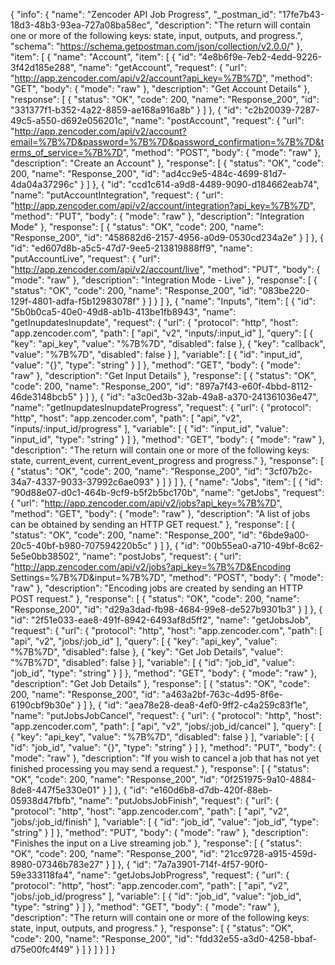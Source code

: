 {
  "info": {
    "name": "Zencoder API Job Progress",
    "_postman_id": "17fe7b43-18d3-48b3-93ea-727a08ba58ec",
    "description": "The return will contain one or more of the following keys: state, input, outputs, and progress.",
    "schema": "https://schema.getpostman.com/json/collection/v2.0.0/"
  },
  "item": [
    {
      "name": "Account",
      "item": [
        {
          "id": "4e8b6f9e-7eb2-4edd-9226-3f42d185e288",
          "name": "getAccount",
          "request": {
            "url": "http://app.zencoder.com/api/v2/account?api_key=%7B%7D",
            "method": "GET",
            "body": {
              "mode": "raw"
            },
            "description": "Get Account Details"
          },
          "response": [
            {
              "status": "OK",
              "code": 200,
              "name": "Response_200",
              "id": "331377f1-b352-4a22-8859-ae168a916a8b"
            }
          ]
        },
        {
          "id": "c2b20039-7287-49c5-a550-d692e056201c",
          "name": "postAccount",
          "request": {
            "url": "http://app.zencoder.com/api/v2/account?email=%7B%7D&password=%7B%7D&password_confirmation=%7B%7D&terms_of_service=%7B%7D",
            "method": "POST",
            "body": {
              "mode": "raw"
            },
            "description": "Create an Account"
          },
          "response": [
            {
              "status": "OK",
              "code": 200,
              "name": "Response_200",
              "id": "ad4cc9e5-484c-4699-81d7-4da04a37296c"
            }
          ]
        },
        {
          "id": "ccd1c614-a9d8-4489-9090-d184662eab74",
          "name": "putAccountIntegration",
          "request": {
            "url": "http://app.zencoder.com/api/v2/account/integration?api_key=%7B%7D",
            "method": "PUT",
            "body": {
              "mode": "raw"
            },
            "description": "Integration Mode"
          },
          "response": [
            {
              "status": "OK",
              "code": 200,
              "name": "Response_200",
              "id": "458682d6-2157-4956-a0d9-0530cd234a2e"
            }
          ]
        },
        {
          "id": "ed607d8b-a5c5-47d7-9ee5-213819888ff9",
          "name": "putAccountLive",
          "request": {
            "url": "http://app.zencoder.com/api/v2/account/live",
            "method": "PUT",
            "body": {
              "mode": "raw"
            },
            "description": "Integration Mode - Live"
          },
          "response": [
            {
              "status": "OK",
              "code": 200,
              "name": "Response_200",
              "id": "083be220-129f-4801-adfa-f5b12983078f"
            }
          ]
        }
      ]
    },
    {
      "name": "Inputs",
      "item": [
        {
          "id": "5b0b0ca5-40e0-49d8-ab1b-413be1fb8943",
          "name": "getInupdatesInupdate",
          "request": {
            "url": {
              "protocol": "http",
              "host": "app.zencoder.com",
              "path": [
                "api",
                "v2",
                "inputs/:input_id"
              ],
              "query": [
                {
                  "key": "api_key",
                  "value": "%7B%7D",
                  "disabled": false
                },
                {
                  "key": "callback",
                  "value": "%7B%7D",
                  "disabled": false
                }
              ],
              "variable": [
                {
                  "id": "input_id",
                  "value": "{}",
                  "type": "string"
                }
              ]
            },
            "method": "GET",
            "body": {
              "mode": "raw"
            },
            "description": "Get Input Details"
          },
          "response": [
            {
              "status": "OK",
              "code": 200,
              "name": "Response_200",
              "id": "897a7f43-e60f-4bbd-8112-46de3148bcb5"
            }
          ]
        },
        {
          "id": "a3c0ed3b-32ab-49a8-a370-241361036e47",
          "name": "getInupdatesInupdateProgress",
          "request": {
            "url": {
              "protocol": "http",
              "host": "app.zencoder.com",
              "path": [
                "api",
                "v2",
                "inputs/:input_id/progress"
              ],
              "variable": [
                {
                  "id": "input_id",
                  "value": "input_id",
                  "type": "string"
                }
              ]
            },
            "method": "GET",
            "body": {
              "mode": "raw"
            },
            "description": "The return will contain one or more of the following keys: state, current_event, current_event_progress and progress."
          },
          "response": [
            {
              "status": "OK",
              "code": 200,
              "name": "Response_200",
              "id": "3cf07b2c-34a7-4337-9033-37992c6ae093"
            }
          ]
        }
      ]
    },
    {
      "name": "Jobs",
      "item": [
        {
          "id": "90d88e07-d0c1-464b-9cf9-b5f2b5bc170b",
          "name": "getJobs",
          "request": {
            "url": "http://app.zencoder.com/api/v2/jobs?api_key=%7B%7D",
            "method": "GET",
            "body": {
              "mode": "raw"
            },
            "description": "A list of jobs can be obtained by sending an HTTP GET request."
          },
          "response": [
            {
              "status": "OK",
              "code": 200,
              "name": "Response_200",
              "id": "6bde9a00-20c5-40bf-b980-707594220b5c"
            }
          ]
        },
        {
          "id": "00b55ea0-a710-49bf-8c62-5e5e0bb38502",
          "name": "postJobs",
          "request": {
            "url": "http://app.zencoder.com/api/v2/jobs?api_key=%7B%7D&Encoding Settings=%7B%7D&input=%7B%7D",
            "method": "POST",
            "body": {
              "mode": "raw"
            },
            "description": "Encoding jobs are created by sending an HTTP POST request."
          },
          "response": [
            {
              "status": "OK",
              "code": 200,
              "name": "Response_200",
              "id": "d29a3dad-fb98-4684-99e8-de527b9301b3"
            }
          ]
        },
        {
          "id": "2f51e033-eae8-491f-8942-6493af8d5ff2",
          "name": "getJobsJob",
          "request": {
            "url": {
              "protocol": "http",
              "host": "app.zencoder.com",
              "path": [
                "api",
                "v2",
                "jobs/:job_id"
              ],
              "query": [
                {
                  "key": "api_key",
                  "value": "%7B%7D",
                  "disabled": false
                },
                {
                  "key": "Get Job Details",
                  "value": "%7B%7D",
                  "disabled": false
                }
              ],
              "variable": [
                {
                  "id": "job_id",
                  "value": "job_id",
                  "type": "string"
                }
              ]
            },
            "method": "GET",
            "body": {
              "mode": "raw"
            },
            "description": "Get Job Details"
          },
          "response": [
            {
              "status": "OK",
              "code": 200,
              "name": "Response_200",
              "id": "a463a2bf-763c-4d95-8f6e-6190cbf9b30e"
            }
          ]
        },
        {
          "id": "aea78e28-dea8-4ef0-9ff2-c4a259c83f1e",
          "name": "putJobsJobCancel",
          "request": {
            "url": {
              "protocol": "http",
              "host": "app.zencoder.com",
              "path": [
                "api",
                "v2",
                "jobs/:job_id/cancel"
              ],
              "query": [
                {
                  "key": "api_key",
                  "value": "%7B%7D",
                  "disabled": false
                }
              ],
              "variable": [
                {
                  "id": "job_id",
                  "value": "{}",
                  "type": "string"
                }
              ]
            },
            "method": "PUT",
            "body": {
              "mode": "raw"
            },
            "description": "If you wish to cancel a job that has not yet finished processing you may send a request."
          },
          "response": [
            {
              "status": "OK",
              "code": 200,
              "name": "Response_200",
              "id": "0f251975-9a10-4884-8de8-447f5e330e01"
            }
          ]
        },
        {
          "id": "e160d6b8-d7db-420f-88eb-05938d47fbfb",
          "name": "putJobsJobFinish",
          "request": {
            "url": {
              "protocol": "http",
              "host": "app.zencoder.com",
              "path": [
                "api",
                "v2",
                "jobs/:job_id/finish"
              ],
              "variable": [
                {
                  "id": "job_id",
                  "value": "job_id",
                  "type": "string"
                }
              ]
            },
            "method": "PUT",
            "body": {
              "mode": "raw"
            },
            "description": "Finishes the input on a Live streaming job."
          },
          "response": [
            {
              "status": "OK",
              "code": 200,
              "name": "Response_200",
              "id": "21cc9728-a915-459d-8980-07346b783e27"
            }
          ]
        },
        {
          "id": "7a7a3901-714f-4f57-90f0-59e333118fa4",
          "name": "getJobsJobProgress",
          "request": {
            "url": {
              "protocol": "http",
              "host": "app.zencoder.com",
              "path": [
                "api",
                "v2",
                "jobs/:job_id/progress"
              ],
              "variable": [
                {
                  "id": "job_id",
                  "value": "job_id",
                  "type": "string"
                }
              ]
            },
            "method": "GET",
            "body": {
              "mode": "raw"
            },
            "description": "The return will contain one or more of the following keys: state, input, outputs, and progress."
          },
          "response": [
            {
              "status": "OK",
              "code": 200,
              "name": "Response_200",
              "id": "fdd32e55-a3d0-4258-bbaf-d75e00fc4f49"
            }
          ]
        }
      ]
    }
  ]
}